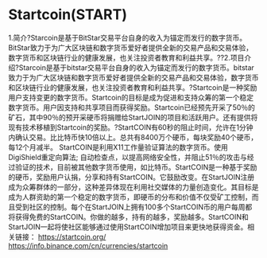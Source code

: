 # Startcoin(START)

1.简介?Starcoin是基于BitStar交易平台自身的收入为锚定而发行的数字货币。BitStar致力于为广大区块链和数字货币爱好者提供全新的交易产品和交易体验，数字货币和区块链行业的健康发展，也关注投资者教育和利益共享。??2.项目介绍?Starcoin是基于bitstar交易平台自身的收入为锚定而发行的数字货币。bitstar致力于为广大区块链和数字货币爱好者提供全新的交易产品和交易体验，数字货币和区块链行业的健康发展，也关注投资者教育和利益共享。?Startcoin是一种奖励用户支持变更的数字货币。Startcoin的目标是成为促进和支持众筹的第一个稳定数字货币。用户因支持和共享项目而获得奖励。Startcoin已经预先开采了50％的矿石，其中90％的预开采硬币将捐赠给StartJOIN的项目和活跃用户。还有提供将现有技术移植到Startcoin的奖励。?StartCOIN有60秒的阻止时间，允许在1分钟内确认交易。比比特币快10倍以上。总共有8400万个硬币，每块奖励40个硬币，每12个月减半。 StartCOIN是利用X11工作量验证算法的数字货币。使用DigiShield重定向算法; 自动检查点，以提高网络安全性，并阻止51％的攻击与经过验证的技术，目前被其他数字货币使用，如比特币。StartCOIN是一种基于奖励的硬币，奖励用户认捐，分享和持有StartCOIN。它鼓励改变。在StartJOIN注册成为众筹群体的一部分，这种差异体现在利用社交媒体的力量创造变化。其目标是成为人群资助的第一个稳定的数字货币，即硬币的分布和价值不仅受矿工控制，而且受到社区的控制。每个在StartJOIN上拥有100多个StartCOIN币的用户每周都将获得免费的StartCOIN。你做的越多，持有的越多，奖励越多。StartCOIN和StartJOIN一起将使社区能够通过使用StartCOIN增加项目来更快地获得资金。相关链接：
https://startcoin.org/
https://info.binance.com/cn/currencies/startcoin

